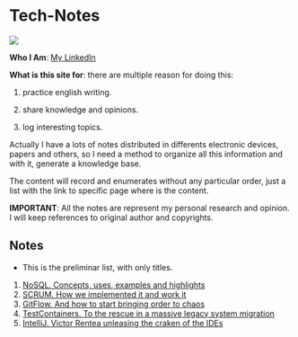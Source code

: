 # Tech-Notes

![](https://a714aaaed5530c04e441-0001d96fc4c41ec8c1e3e2b5c6864343.ssl.cf1.rackcdn.com/article/image/large_4ba1b25e-fd2e-40f4-9bcb-a51b0dda39e9.jpg)

**Who I Am**: [My LinkedIn](https://www.linkedin.com/in/matiasmiguez/)

**What is this site for**: there are multiple reason for doing this:

1) practice english writing.
   
2) share knowledge and opinions.


3) log interesting topics.

Actually I have a lots of notes distributed in differents electronic devices, papers and others, so I need a method to organize all this information and with it, generate a knowledge base.

The content will record and enumerates without any particular order, just a list with the link to specific page where is the content.

**IMPORTANT**: All the notes are represent my personal research and opinion. I will keep references to original author and copyrights.

## Notes

* This is the preliminar list, with only titles.

1. [NoSQL. Concepts, uses, examples and highlights](/pages/1.course-no-sql.md)
2. [SCRUM. How we implemented it and work it](/pages/2.scrum-how-we-implemented-it-and-work-id.md)
3. [GitFlow. And how to start bringing order to chaos](/pages/3.gitflow-and-how-to-start-bringing-order-to-chaos.md)
4. [TestContainers. To the rescue in a massive legacy system migration](4.testcontainers-to-the-rescue-in-a-massive-legacy-system-migration.md)
5. [IntelliJ. Victor Rentea unleasing the craken of the IDEs](5.intellij-victor-rentea-unleasing-the-craken-of-the-ides.md)